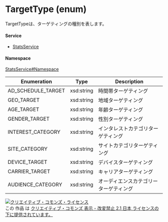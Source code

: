 

# TargetType (enum)

TargetTypeは、ターゲティングの種別を表します。

#### Service

+ [StatsService](../../services/StatsService.md)

#### Namespace

[StatsService#Namespace](../../services/StatsService.md#namespace)

| Enumeration  |       Type       |          Description          |
| ------------ | ---------------- | ----------------------------- |
| AD_SCHEDULE_TARGET | xsd:string | 時間帯ターゲティング |
| GEO_TARGET | xsd:string | 地域ターゲティング |
| AGE_TARGET | xsd:string | 年齢ターゲティング |
| GENDER_TARGET | xsd:string | 性別ターゲティング |
| INTEREST_CATEGORY | xsd:string | インタレストカテゴリターゲティング |
| SITE_CATEGORY | xsd:string | サイトカテゴリターゲティング |
| DEVICE_TARGET | xsd:string | デバイスターゲティング |
| CARRIER_TARGET | xsd:string | キャリアターゲティング |
| AUDIENCE_CATEGORY | xsd:string | オーディエンスカテゴリーターゲティング |

<a rel="license" href="http://creativecommons.org/licenses/by-nd/2.1/jp/"><img alt="クリエイティブ・コモンズ・ライセンス" style="border-width:0" src="https://i.creativecommons.org/l/by-nd/2.1/jp/88x31.png" /></a><br />この 作品 は <a rel="license" href="http://creativecommons.org/licenses/by-nd/2.1/jp/">クリエイティブ・コモンズ 表示 - 改変禁止 2.1 日本 ライセンスの下に提供されています。</a>
